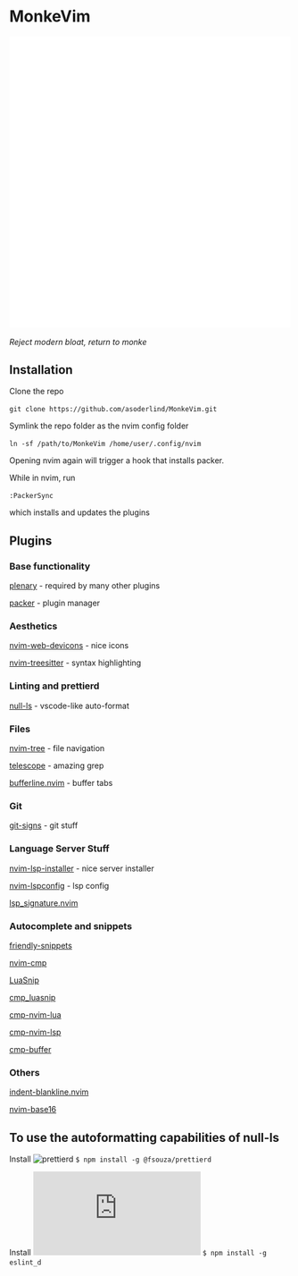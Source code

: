 # MonkeVim

![MonkeVim](logo.png)

_Reject modern bloat, return to monke_

## Installation

Clone the repo

`git clone https://github.com/asoderlind/MonkeVim.git`

Symlink the repo folder as the nvim config folder

`ln -sf /path/to/MonkeVim /home/user/.config/nvim`

Opening nvim again will trigger a hook that installs packer.

While in nvim, run

`:PackerSync`

which installs and updates the plugins

## Plugins

### Base functionality

[plenary](https://github.com/nvim-lua/plenary.nvim) - required by many other plugins

[packer](https://github.com/wbthomason/packer.nvim) - plugin manager

### Aesthetics

[nvim-web-devicons](https://github.com/kyazdani42/nvim-web-devicons) - nice icons

[nvim-treesitter](https://github.com/nvim-treesitter/nvim-treesitter) - syntax highlighting

### Linting and prettierd

[null-ls](https://github.com/jose-elias-alvarez/null-ls.nvim") - vscode-like auto-format

### Files

[nvim-tree](https://github.com/kyazdani42/nvim-tree.lua) - file navigation

[telescope](https://github.com/nvim-telescope/telescope.nvim) - amazing grep

[bufferline.nvim](https://github.com/akinsho/bufferline.nvim) - buffer tabs

### Git

[git-signs](https://github.com/lewis6991/gitsigns.nvim) - git stuff

### Language Server Stuff

[nvim-lsp-installer](https://github.com/williamboman/nvim-lsp-installer) - nice server installer

[nvim-lspconfig](https://github.com/neovim/nvim-lspconfig) - lsp config

[lsp_signature.nvim](https://github.com/ray-x/lsp_signature.nvim)

### Autocomplete and snippets

[friendly-snippets](https://github.com/rafamadriz/friendly-snippets)

[nvim-cmp](https://github.com/hrsh7th/nvim-cmp)

[LuaSnip](https://github.com/L3MON4D3/LuaSnip)

[cmp_luasnip](https://github.com/saadparwaiz1/cmp_luasnip)

[cmp-nvim-lua](https://github.com/hrsh7th/cmp-nvim-lua)

[cmp-nvim-lsp](https://github.com/hrsh7th/cmp-nvim-lsp)

[cmp-buffer](https://github.com/hrsh7th/cmp-buffer)

### Others

[indent-blankline.nvim](https://github.com/lukas-reineke/indent-blankline.nvim)

[nvim-base16](https://github.com/NvChad/nvim-base16.lua)

## To use the autoformatting capabilities of null-ls

Install ![prettierd](https://github.com/fsouza/prettierd#installation-guide)
`$ npm install -g @fsouza/prettierd`

Install ![eslint_d](https://github.com/mantoni/eslint_d.js#install)
`$ npm install -g eslint_d`
